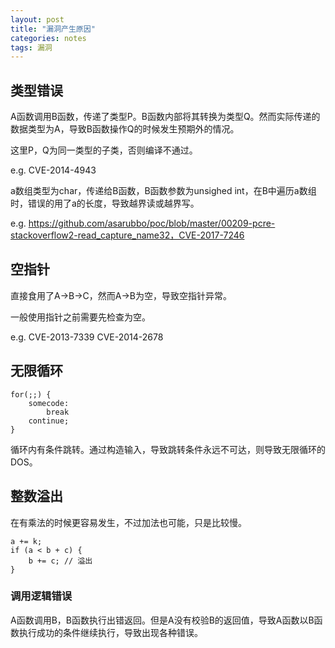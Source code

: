 ```yaml
---
layout: post
title: "漏洞产生原因"
categories: notes
tags: 漏洞
---
```


## 类型错误

A函数调用B函数，传递了类型P。B函数内部将其转换为类型Q。然而实际传递的数据类型为A，导致B函数操作Q的时候发生预期外的情况。

这里P，Q为同一类型的子类，否则编译不通过。

e.g. CVE-2014-4943

a数组类型为char，传递给B函数，B函数参数为unsighed int，在B中遍历a数组时，错误的用了a的长度，导致越界读或越界写。

e.g. https://github.com/asarubbo/poc/blob/master/00209-pcre-stackoverflow2-read_capture_name32，CVE-2017-7246

## 空指针

直接食用了A->B->C，然而A->B为空，导致空指针异常。

一般使用指针之前需要先检查为空。

e.g. CVE-2013-7339 CVE-2014-2678

## 无限循环

```
for(;;) {
    somecode:
        break
    continue;
}
```
循环内有条件跳转。通过构造输入，导致跳转条件永远不可达，则导致无限循环的DOS。

## 整数溢出

在有乘法的时候更容易发生，不过加法也可能，只是比较慢。

```
a += k;
if (a < b + c) {
    b += c; // 溢出
}

```

### 调用逻辑错误

A函数调用B，B函数执行出错返回。但是A没有校验B的返回值，导致A函数以B函数执行成功的条件继续执行，导致出现各种错误。
